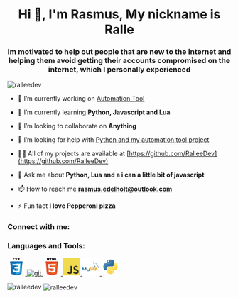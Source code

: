 <h1 align="center">Hi 👋, I'm Rasmus, My nickname is Ralle</h1>
<h3 align="center">Im motivated to help out people that are new to the internet and helping them avoid getting their accounts compromised on the internet, which I personally experienced</h3>

<p align="left"> <img src="https://komarev.com/ghpvc/?username=ralleedev&label=Profile%20views&color=0e75b6&style=flat" alt="ralleedev" /> </p>

- 🔭 I’m currently working on [Automation Tool](https://github.com/RalleeDev/musical-waffle)

- 🌱 I’m currently learning **Python, Javascript and Lua**

- 👯 I’m looking to collaborate on **Anything**

- 🤝 I’m looking for help with [Python and my automation tool project](https://github.com/RalleeDev/musical-waffle)

- 👨‍💻 All of my projects are available at [https://github.com/RalleeDev](https://github.com/RalleeDev)

- 💬 Ask me about **Python, Lua and a i can a little bit of javascript**

- 📫 How to reach me **rasmus.edelholt@outlook.com**

- ⚡ Fun fact **I love Pepperoni pizza**

<h3 align="left">Connect with me:</h3>
<p align="left">
</p>

<h3 align="left">Languages and Tools:</h3>
<p align="left"> <a href="https://www.w3schools.com/css/" target="_blank" rel="noreferrer"> <img src="https://raw.githubusercontent.com/devicons/devicon/master/icons/css3/css3-original-wordmark.svg" alt="css3" width="40" height="40"/> </a> <a href="https://git-scm.com/" target="_blank" rel="noreferrer"> <img src="https://www.vectorlogo.zone/logos/git-scm/git-scm-icon.svg" alt="git" width="40" height="40"/> </a> <a href="https://www.w3.org/html/" target="_blank" rel="noreferrer"> <img src="https://raw.githubusercontent.com/devicons/devicon/master/icons/html5/html5-original-wordmark.svg" alt="html5" width="40" height="40"/> </a> <a href="https://developer.mozilla.org/en-US/docs/Web/JavaScript" target="_blank" rel="noreferrer"> <img src="https://raw.githubusercontent.com/devicons/devicon/master/icons/javascript/javascript-original.svg" alt="javascript" width="40" height="40"/> </a> <a href="https://www.mysql.com/" target="_blank" rel="noreferrer"> <img src="https://raw.githubusercontent.com/devicons/devicon/master/icons/mysql/mysql-original-wordmark.svg" alt="mysql" width="40" height="40"/> </a> <a href="https://www.python.org" target="_blank" rel="noreferrer"> <img src="https://raw.githubusercontent.com/devicons/devicon/master/icons/python/python-original.svg" alt="python" width="40" height="40"/> </a> </p>

<p><img align="left" src="https://github-readme-stats.vercel.app/api/top-langs?username=ralleedev&show_icons=true&locale=en&layout=compact" alt="ralleedev" /></p>

<p>&nbsp;<img align="center" src="https://github-readme-stats.vercel.app/api?username=ralleedev&show_icons=true&locale=en" alt="ralleedev" /></p>
